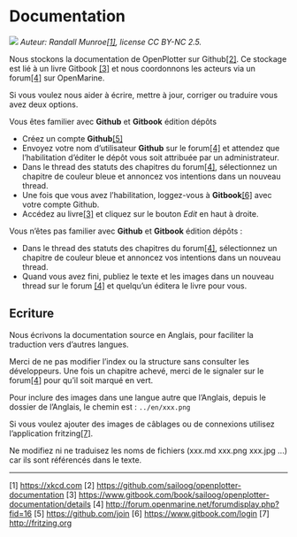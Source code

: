 # Documentation

![](../en/manuals.png)
_Auteur: Randall Munroe[[1]](https://xkcd.com), license CC BY-NC 2.5._


Nous stockons la documentation de OpenPlotter sur Github[[2]](https://github.com/sailoog/openplotter-documentation). Ce stockage est lié à un livre Gitbook [[3]](https://www.gitbook.com/book/sailoog/openplotter-documentation/details) et nous coordonnons les acteurs via un forum[[4]](http://forum.openmarine.net/forumdisplay.php?fid=16) sur OpenMarine.

Si vous voulez nous aider à écrire, mettre à jour, corriger ou traduire vous avez deux options.

Vous êtes familier avec **Github** et **Gitbook** édition dépôts 

* Créez un compte **Github**[[5]](https://github.com/join)
* Envoyez votre nom d’utilisateur **Github** sur le forum[[4]](http://forum.openmarine.net/forumdisplay.php?fid=16) et attendez que l’habilitation d’éditer le dépôt vous soit attribuée par un administrateur.
*	Dans le thread des statuts des chapitres du forum[[4]](http://forum.openmarine.net/forumdisplay.php?fid=16), sélectionnez un chapitre de couleur bleue et annoncez vos intentions dans un nouveau thread.
* Une fois que vous avez l’habilitation, loggez-vous à **Gitbook**[[6]](https://www.gitbook.com/login) avec votre compte Github.
* Accédez au livre[[3]](https://www.gitbook.com/book/sailoog/openplotter-documentation/details) et cliquez sur le bouton  _Edit_ en haut à droite.

Vous n’êtes pas familier avec **Github** et **Gitbook** édition dépôts :

*	Dans le thread des statuts des chapitres du forum[[4]](http://forum.openmarine.net/forumdisplay.php?fid=16), sélectionnez un chapitre de couleur bleue et annoncez vos intentions dans un nouveau thread.
* Quand vous avez fini, publiez le texte et les images dans un nouveau thread sur le forum [[4]](http://forum.openmarine.net/forumdisplay.php?fid=16) et quelqu’un éditera le livre pour vous.

## Ecriture

Nous écrivons la documentation source en Anglais, pour faciliter la traduction vers d’autres langues.

Merci de ne pas modifier l’index ou la structure sans consulter les développeurs. Une fois un chapitre achevé, merci de le signaler sur le forum[[4]](http://forum.openmarine.net/forumdisplay.php?fid=16) pour qu’il soit marqué en vert.

Pour inclure des images dans une langue autre que l’Anglais, depuis le dossier de l’Anglais, le chemin est : `../en/xxx.png`

Si vous voulez ajouter des images de câblages ou de connexions utilisez l’application fritzing[[7]](http://fritzing.org).

Ne modifiez ni ne traduisez les noms de fichiers (xxx.md xxx.png xxx.jpg ...) car ils sont référencés dans le texte.

---

[1] https://xkcd.com [2] https://github.com/sailoog/openplotter-documentation [3] https://www.gitbook.com/book/sailoog/openplotter-documentation/details [4] http://forum.openmarine.net/forumdisplay.php?fid=16 [5] https://github.com/join [6] https://www.gitbook.com/login [7] http://fritzing.org

